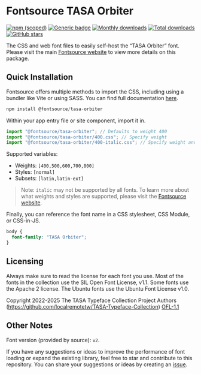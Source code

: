# Fontsource TASA Orbiter

[![npm (scoped)](https://img.shields.io/npm/v/@fontsource/tasa-orbiter?color=brightgreen)](https://www.npmjs.com/package/@fontsource/tasa-orbiter) [![Generic badge](https://img.shields.io/badge/fontsource-passing-brightgreen)](https://github.com/fontsource/fontsource) [![Monthly downloads](https://badgen.net/npm/dm/@fontsource/tasa-orbiter)](https://github.com/fontsource/fontsource) [![Total downloads](https://badgen.net/npm/dt/@fontsource/tasa-orbiter)](https://github.com/fontsource/fontsource) [![GitHub stars](https://img.shields.io/github/stars/fontsource/fontsource.svg?style=social&label=Star)](https://github.com/fontsource/fontsource/stargazers)

The CSS and web font files to easily self-host the “TASA Orbiter” font. Please visit the main [Fontsource website](https://fontsource.org/fonts/tasa-orbiter) to view more details on this package.

## Quick Installation

Fontsource offers multiple methods to import the CSS, including using a bundler like Vite or using SASS. You can find full documentation [here](https://fontsource.org/docs/getting-started/introduction).

```javascript
npm install @fontsource/tasa-orbiter
```

Within your app entry file or site component, import it in.

```javascript
import "@fontsource/tasa-orbiter"; // Defaults to weight 400
import "@fontsource/tasa-orbiter/400.css"; // Specify weight
import "@fontsource/tasa-orbiter/400-italic.css"; // Specify weight and style
```

Supported variables:
- Weights: `[400,500,600,700,800]`
- Styles: `[normal]`
- Subsets: `[latin,latin-ext]`

> Note: `italic` may not be supported by all fonts. To learn more about what weights and styles are supported, please visit the [Fontsource website](https://fontsource.org/fonts/tasa-orbiter).

Finally, you can reference the font name in a CSS stylesheet, CSS Module, or CSS-in-JS.

```css
body {
  font-family: "TASA Orbiter";
}
```

## Licensing
Always make sure to read the license for each font you use. Most of the fonts in the collection use the SIL Open Font License, v1.1. Some fonts use the Apache 2 license. The Ubuntu fonts use the Ubuntu Font License v1.0.

Copyright 2022-2025 The TASA Typeface Collection Project Authors (https://github.com/localremotetw/TASA-Typeface-Collection)
[OFL-1.1](https://openfontlicense.org)

## Other Notes
Font version (provided by source): `v2`.

If you have any suggestions or ideas to improve the performance of font loading or expand the existing library, feel free to star and contribute to this repository. You can share your suggestions or ideas by creating an [issue](https://github.com/fontsource/fontsource/issues).